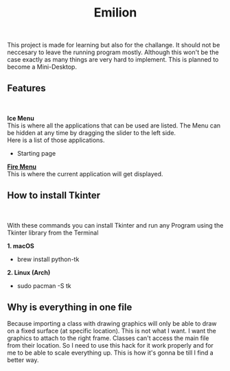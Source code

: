 <h1 align="center">Emilion</h1>
<br>

This project is made for learning but also for the challange. It should not be neccesary to leave the running program mostly. Although this won't be the case exactly as many things are very hard to implement. This is planned to become a Mini-Desktop.

<h2>Features</h2>
<br>

<b>Ice Menu</b> <br>
This is where all the applications that can be used are listed. The Menu can be hidden at any time by dragging the slider to the left side. <br> Here is a list of those applications.
<ul>
  <li>Starting page</li>
</ul>

<b><u>Fire Menu</u></b> <br>
This is where the current application will get displayed.

<h2>How to install Tkinter</h2>
<br>

With these commands you can install Tkinter and run any Program using the Tkinter library from the Terminal

<b>1. macOS</b>
<ul>
  <li>brew install python-tk</li>
</ul>

<b>2. Linux (Arch)</b>
<ul>
  <li>sudo pacman -S tk</li>
</ul>

<h2>Why is everything in one file</h2>
<p>
  Because importing a class with drawing graphics will only be able to draw on a fixed surface (at specific location).
  This is not what I want.
  I want the graphics to attach to the right frame.
  Classes can't access the main file from their location.
  So I need to use this hack for it work properly and for me to be able to scale everything up.
  This is how it's gonna be till I find a better way.
</p>

